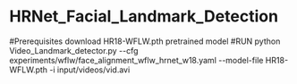 # HRNet_Facial_Landmark_Detection
#Prerequisites
download HR18-WFLW.pth pretrained model
#RUN
python Video_Landmark_detector.py --cfg experiments/wflw/face_alignment_wflw_hrnet_w18.yaml --model-file HR18-WFLW.pth -i input/videos/vid.avi
